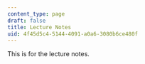 ```yaml
---
content_type: page
draft: false
title: Lecture Notes
uid: 4f45d5c4-5144-4091-a0a6-3080b6ce480f
---
```

This is for the lecture notes.